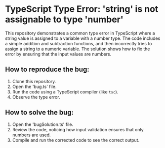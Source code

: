 # TypeScript Type Error: 'string' is not assignable to type 'number'

This repository demonstrates a common type error in TypeScript where a string value is assigned to a variable with a number type.  The code includes a simple addition and subtraction functions, and then incorrectly tries to assign a string to a numeric variable.  The solution shows how to fix the error by ensuring that the input values are numbers. 

## How to reproduce the bug:
1. Clone this repository.
2. Open the 'bug.ts' file.
3. Run the code using a TypeScript compiler (like `tsc`).
4. Observe the type error.

## How to solve the bug:
1. Open the 'bugSolution.ts' file.
2. Review the code, noticing how input validation ensures that only numbers are used.
3. Compile and run the corrected code to see the correct output.